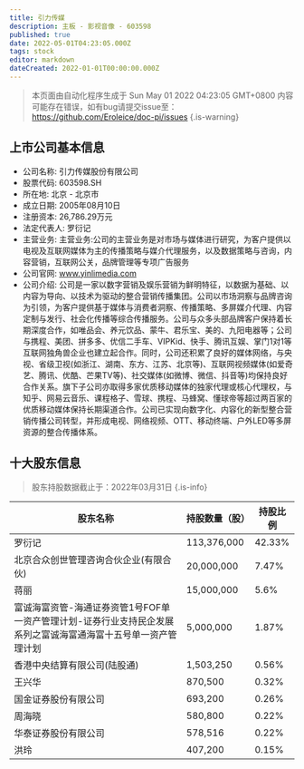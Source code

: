 ```yaml
---
title: 引力传媒
description: 主板 - 影视音像 - 603598
published: true
date: 2022-05-01T04:23:05.000Z
tags: stock
editor: markdown
dateCreated: 2022-01-01T00:00:00.000Z
---
```


> 本页面由自动化程序生成于 Sun May 01 2022 04:23:05 GMT+0800
> 内容可能存在错误，如有bug请提交issue至：https://github.com/Eroleice/doc-pi/issues
{.is-warning}

## 上市公司基本信息
- 公司名称: 引力传媒股份有限公司
- 股票代码: 603598.SH
- 所在地: 北京 - 北京市
- 成立日期: 2005年08月10日
- 注册资本: 26,786.29万元
- 法定代表人: 罗衍记
- 主营业务: 主营业务:公司的主营业务是对市场与媒体进行研究，为客户提供以电视及互联网媒体为主的传播策略与媒介代理服务，以及数据策略与咨询，内容营销，互联网公关，品牌管理等专项广告服务
- 公司官网: www.yinlimedia.com
- 公司介绍: 公司是一家以数字营销及娱乐营销为鲜明特征，以数据为基础、以内容为导向、以技术为驱动的整合营销传播集团。公司以市场洞察与品牌咨询为引领，为客户提供基于媒体与消费者洞察、传播策略、多屏媒介代理、内容定制与发行、社会化传播等综合传播服务。公司与众多头部品牌客户保持着长期深度合作，如唯品会、养元饮品、蒙牛、君乐宝、美的、九阳电器等；公司与携程、美团、拼多多、优信二手车、VIPKid、快手、腾讯互娱、掌门1对1等互联网独角兽企业也建立起合作。同时，公司还积累了良好的媒体网络，与央视、省级卫视(如浙江、湖南、东方、江苏、北京等)、互联网视频媒体(如爱奇艺、腾讯、优酷、芒果TV等)、社交媒体(如微博、微信、抖音等)均保持良好合作关系。旗下子公司亦取得多家优质移动媒体的独家代理或核心代理权，与知乎、网易云音乐、课程格子、雪球、携程、马蜂窝、懂球帝等超过两百家的优质移动媒体保持长期渠道合作。公司已实现向数字化、内容化的新型整合营销传播公司转型，并形成电视、网络视频、OTT、移动终端、户外LED等多屏资源的整合传播体系。


## 十大股东信息
> 股东持股数据截止于：2022年03月31日
{.is-info}

| 股东名称 | 持股数量（股） | 持股比例 |
| --- | --- | --- |
| 罗衍记 | 113,376,000 | 42.33% |
| 北京合众创世管理咨询合伙企业(有限合伙) | 20,000,000 | 7.47% |
| 蒋丽 | 15,000,000 | 5.6% |
| 富诚海富资管-海通证券资管1号FOF单一资产管理计划-证券行业支持民企发展系列之富诚海富通海富十五号单一资产管理计划 | 5,000,000 | 1.87% |
| 香港中央结算有限公司(陆股通) | 1,503,250 | 0.56% |
| 王兴华 | 870,500 | 0.32% |
| 国金证券股份有限公司 | 693,200 | 0.26% |
| 周海晓 | 580,800 | 0.22% |
| 华泰证券股份有限公司 | 578,516 | 0.22% |
| 洪玲 | 407,200 | 0.15% |




